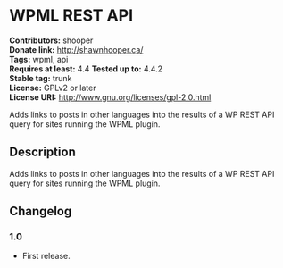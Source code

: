 # WPML REST API #
**Contributors:** shooper  
**Donate link:** http://shawnhooper.ca/  
**Tags:** wpml, api  
**Requires at least:** 4.4
**Tested up to:** 4.4.2  
**Stable tag:** trunk  
**License:** GPLv2 or later  
**License URI:** http://www.gnu.org/licenses/gpl-2.0.html  

Adds links to posts in other languages into the results of a WP REST API query for sites running the WPML plugin.

## Description ##

Adds links to posts in other languages into the results of a WP REST API query for sites running the WPML plugin.

## Changelog ##

### 1.0 ###
* First release.